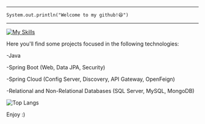 <hr>
<code>System.out.println("Welcome to my github!😆")</code>
<hr>

[![My Skills](https://skillicons.dev/icons?i=java,spring,aws,mysql,mongodb)](https://skillicons.dev)

Here you'll find some projects focused in the following technologies:
<p>-Java</p> 
<p>-Spring Boot (Web, Data JPA, Security)</p>
<p>-Spring Cloud (Config Server, Discovery, API Gateway, OpenFeign)</p>
<p>-Relational and Non-Relational Databases (SQL Server, MySQL, MongoDB)</p>

![Top Langs](https://github-readme-stats.vercel.app/api/top-langs/?username=mendesxw0\&layout=compact)

Enjoy :)
